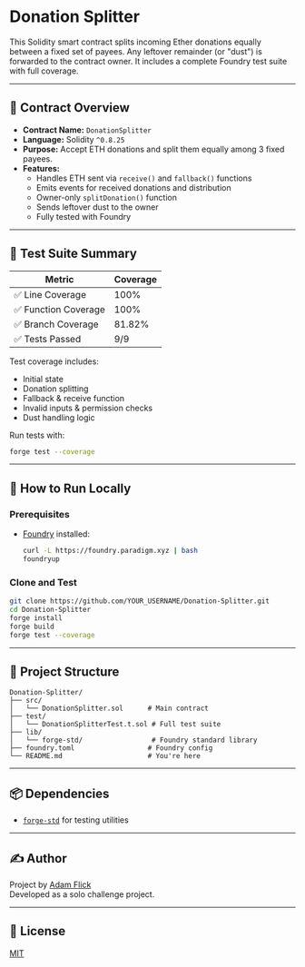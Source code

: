 # Donation Splitter

This Solidity smart contract splits incoming Ether donations equally between a fixed set of payees. Any leftover remainder (or "dust") is forwarded to the contract owner. It includes a complete Foundry test suite with full coverage.

---

## 📜 Contract Overview

- **Contract Name:** `DonationSplitter`
- **Language:** Solidity `^0.8.25`
- **Purpose:** Accept ETH donations and split them equally among 3 fixed payees.
- **Features:**
  - Handles ETH sent via `receive()` and `fallback()` functions
  - Emits events for received donations and distribution
  - Owner-only `splitDonation()` function
  - Sends leftover dust to the owner
  - Fully tested with Foundry

---

## 🧪 Test Suite Summary

| Metric            | Coverage |
|-------------------|----------|
| ✅ Line Coverage   | 100%     |
| ✅ Function Coverage | 100%     |
| ✅ Branch Coverage | 81.82%   |
| ✅ Tests Passed    | 9/9      |

Test coverage includes:
- Initial state
- Donation splitting
- Fallback & receive function
- Invalid inputs & permission checks
- Dust handling logic

Run tests with:

```bash
forge test --coverage
```

---

## 🔧 How to Run Locally

### Prerequisites

- [Foundry](https://book.getfoundry.sh/getting-started/installation) installed:
  ```bash
  curl -L https://foundry.paradigm.xyz | bash
  foundryup
  ```

### Clone and Test

```bash
git clone https://github.com/YOUR_USERNAME/Donation-Splitter.git
cd Donation-Splitter
forge install
forge build
forge test --coverage
```

---

## 📁 Project Structure

```
Donation-Splitter/
├── src/
│   └── DonationSplitter.sol      # Main contract
├── test/
│   └── DonationSplitterTest.t.sol # Full test suite
├── lib/
│   └── forge-std/                 # Foundry standard library
├── foundry.toml                  # Foundry config
└── README.md                     # You're here
```

---

## 📦 Dependencies

- [`forge-std`](https://github.com/foundry-rs/forge-std) for testing utilities

---

## ✍️ Author

Project by [Adam Flick](https://github.com/awflick)  
Developed as a solo challenge project.

---

## 📄 License

[MIT](./LICENSE)

